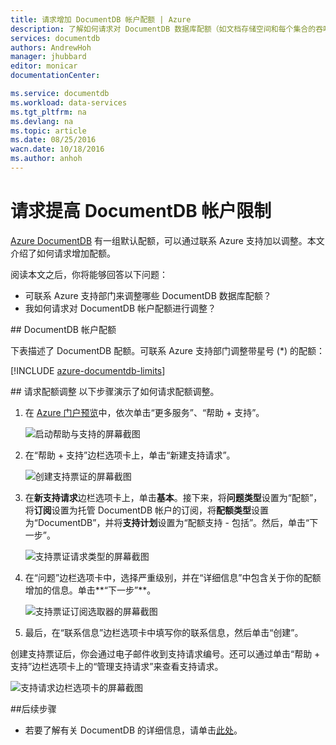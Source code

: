 ```yaml
---
title: 请求增加 DocumentDB 帐户配额 | Azure
description: 了解如何请求对 DocumentDB 数据库配额（如文档存储空间和每个集合的吞吐量）的调整。
services: documentdb
authors: AndrewHoh
manager: jhubbard
editor: monicar
documentationCenter: 

ms.service: documentdb
ms.workload: data-services
ms.tgt_pltfrm: na
ms.devlang: na
ms.topic: article
ms.date: 08/25/2016
wacn.date: 10/18/2016
ms.author: anhoh
---
```


# 请求提高 DocumentDB 帐户限制

[Azure DocumentDB](https://www.azure.cn/home/features/documentdb/) 有一组默认配额，可以通过联系 Azure 支持加以调整。本文介绍了如何请求增加配额。

阅读本文之后，你将能够回答以下问题：

-	可联系 Azure 支持部门来调整哪些 DocumentDB 数据库配额？
-	我如何请求对 DocumentDB 帐户配额进行调整？

##<a id="Quotas"></a> DocumentDB 帐户配额

下表描述了 DocumentDB 配额。可联系 Azure 支持部门调整带星号 (*) 的配额：

[!INCLUDE [azure-documentdb-limits](../../includes/azure-documentdb-limits.md)]

##<a id="RequestQuotaIncrease"></a> 请求配额调整
以下步骤演示了如何请求配额调整。

1. 在 [Azure 门户预览](https://portal.azure.cn)中，依次单击“更多服务”、“帮助 + 支持”。

	![启动帮助与支持的屏幕截图](./media/documentdb-increase-limits/helpsupport.png)  

2. 在“帮助 + 支持”边栏选项卡上，单击“新建支持请求”。

	![创建支持票证的屏幕截图](./media/documentdb-increase-limits/getsupport.png)  

3. 在**新支持请求**边栏选项卡上，单击**基本**。接下来，将**问题类型**设置为“配额”，将**订阅**设置为托管 DocumentDB 帐户的订阅，将**配额类型**设置为“DocumentDB”，并将**支持计划**设置为“配额支持 - 包括”。然后，单击“下一步”。

	![支持票证请求类型的屏幕截图](./media/documentdb-increase-limits/supportrequest1.png)  

4. 在“问题”边栏选项卡中，选择严重级别，并在“详细信息”中包含关于你的配额增加的信息。单击**“下一步”**。

	![支持票证订阅选取器的屏幕截图](./media/documentdb-increase-limits/supportrequest2.png)  

5. 最后，在“联系信息”边栏选项卡中填写你的联系信息，然后单击“创建”。

创建支持票证后，你会通过电子邮件收到支持请求编号。还可以通过单击“帮助 + 支持”边栏选项卡上的“管理支持请求”来查看支持请求。

![支持请求边栏选项卡的屏幕截图](./media/documentdb-increase-limits/supportrequest4.png)  

##<a name="NextSteps"></a>后续步骤
- 若要了解有关 DocumentDB 的详细信息，请单击[此处](./index.md/)。

<!---HONumber=Mooncake_1010_2016-->
